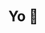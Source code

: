 <h1 align="center"> Yo 🤘 </h1>

<!--
**cloudy3/cloudy3** is a ✨ _special_ ✨ repository because its `README.md` (this file) appears on your GitHub profile.


- 🌱 Still figuring out how to use Github

<p align="left"> <img src="https://komarev.com/ghpvc/?username=cloudy3&color=red&label=Profile+Views+:(" alt="cloudy3" /> </p>

<p>&nbsp;<img align="center" src="https://github-readme-stats.vercel.app/api?username=cloudy3&show_icons=true&locale=en&count_private=true&hide=stars&theme=tokyonight" alt="cloudy3" /></p>

<p><img align="center" src="https://github-readme-streak-stats.herokuapp.com/?user=cloudy3&" alt="cloudy3" /></p>
